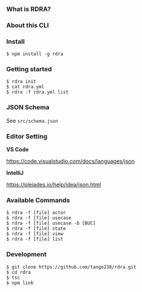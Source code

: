 ### What is RDRA?

### About this CLI

### Install
```shell
$ npm install -g rdra
```

### Getting started

```shell
$ rdra init
$ cat rdra.yml
$ rdra -f rdra.yml list
```

### JSON Schema

See `src/schema.json`

### Editor Setting
**VS Code**

https://code.visualstudio.com/docs/languages/json

**IntelliJ**

https://pleiades.io/help/idea/json.html

### Available Commands
```shell
$ rdra -f [file] actor
$ rdra -f [file] usecase
$ rdra -f [file] usecase -b [BUC]
$ rdra -f [file] state
$ rdra -f [file] view
$ rdra -f [file] list
```




### Development

```shell
$ git clone https://github.com/tango238/rdra.git
$ cd rdra
$ tsc
$ npm link
```
